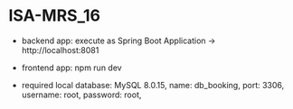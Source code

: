 # ISA-MRS_16

- backend app: execute as Spring Boot Application -> http://localhost:8081
- frontend app: npm run dev

- required local database: 
  MySQL 8.0.15,
  name: db_booking,
  port: 3306,
  username: root,
  password: root,
